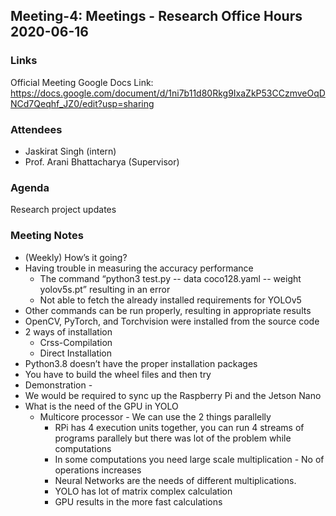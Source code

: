 ## Meeting-4: Meetings - Research Office Hours 2020-06-16

### Links
Official Meeting Google Docs Link: https://docs.google.com/document/d/1ni7b11d80Rkg9IxaZkP53CCzmveOqDNCd7Qeqhf_JZ0/edit?usp=sharing

### Attendees
* Jaskirat Singh (intern)
* Prof. Arani Bhattacharya (Supervisor)

### Agenda
Research project updates

### Meeting Notes
* (Weekly) How’s it going?
* Having trouble in measuring the accuracy performance
  * The command “python3 test.py -- data coco128.yaml -- weight yolov5s.pt” resulting in an error
  * Not able to fetch the already installed requirements for YOLOv5
* Other commands can be run properly, resulting in appropriate results
* OpenCV, PyTorch, and Torchvision were installed from the source code
* 2 ways of installation
  * Crss-Compilation
  * Direct Installation
* Python3.8 doesn’t have the proper installation packages
* You have to build the wheel files and then try
* Demonstration - 
* We would be required to sync up the Raspberry Pi and the Jetson Nano
* What is the  need of the GPU in YOLO
  * Multicore processor - We can use the 2 things parallelly
     * RPi has 4 execution units together, you can run 4 streams of programs parallely but there was lot of the problem while computations
     * In some computations you need large scale multiplication - No of operations increases
     * Neural Networks are the needs of different multiplications. 
     * YOLO has lot of matrix complex calculation
     * GPU results in the more fast calculations
